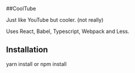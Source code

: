##CoolTube

Just like YouTube but cooler. (not really)

Uses React, Babel, Typescript, Webpack and Less.


## Installation

yarn install or npm install
